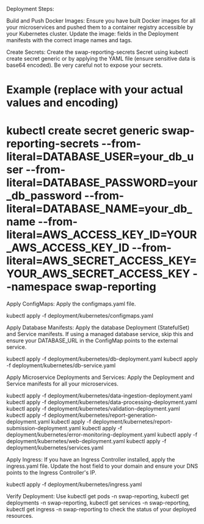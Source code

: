 Deployment Steps:

Build and Push Docker Images: Ensure you have built Docker images for all your microservices and pushed them to a container registry accessible by your Kubernetes cluster. Update the image: fields in the Deployment manifests with the correct image names and tags.

Create Secrets: Create the swap-reporting-secrets Secret using kubectl create secret generic or by applying the YAML file (ensure sensitive data is base64 encoded). Be very careful not to expose your secrets.

# Example (replace with your actual values and encoding)
# kubectl create secret generic swap-reporting-secrets --from-literal=DATABASE_USER=your_db_user --from-literal=DATABASE_PASSWORD=your_db_password --from-literal=DATABASE_NAME=your_db_name --from-literal=AWS_ACCESS_KEY_ID=YOUR_AWS_ACCESS_KEY_ID --from-literal=AWS_SECRET_ACCESS_KEY=YOUR_AWS_SECRET_ACCESS_KEY --namespace swap-reporting

Apply ConfigMaps: Apply the configmaps.yaml file.

kubectl apply -f deployment/kubernetes/configmaps.yaml

Apply Database Manifests: Apply the database Deployment (StatefulSet) and Service manifests. If using a managed database service, skip this and ensure your DATABASE_URL in the ConfigMap points to the external service.

kubectl apply -f deployment/kubernetes/db-deployment.yaml
kubectl apply -f deployment/kubernetes/db-service.yaml

Apply Microservice Deployments and Services: Apply the Deployment and Service manifests for all your microservices.

kubectl apply -f deployment/kubernetes/data-ingestion-deployment.yaml
kubectl apply -f deployment/kubernetes/data-processing-deployment.yaml
kubectl apply -f deployment/kubernetes/validation-deployment.yaml
kubectl apply -f deployment/kubernetes/report-generation-deployment.yaml
kubectl apply -f deployment/kubernetes/report-submission-deployment.yaml
kubectl apply -f deployment/kubernetes/error-monitoring-deployment.yaml
kubectl apply -f deployment/kubernetes/web-deployment.yaml
kubectl apply -f deployment/kubernetes/services.yaml

Apply Ingress: If you have an Ingress Controller installed, apply the ingress.yaml file. Update the host field to your domain and ensure your DNS points to the Ingress Controller's IP.

kubectl apply -f deployment/kubernetes/ingress.yaml

Verify Deployment: Use kubectl get pods -n swap-reporting, kubectl get deployments -n swap-reporting, kubectl get services -n swap-reporting, kubectl get ingress -n swap-reporting to check the status of your deployed resources.
